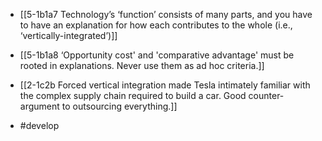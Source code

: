 - [[5-1b1a7 Technology’s ‘function’ consists of many parts, and you have to have an explanation for how each contributes to the whole (i.e., ‘vertically-integrated’)]]
- [[5-1b1a8 ‘Opportunity cost' and 'comparative advantage' must be rooted in explanations. Never use them as ad hoc criteria.]]

- [[2-1c2b Forced vertical integration made Tesla intimately familiar with the complex supply chain required to build a car. Good counter-argument to outsourcing everything.]]

- #develop
